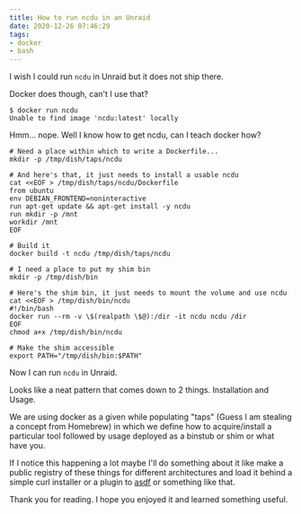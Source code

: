 ```yaml
---
title: How to run ncdu in an Unraid
date: 2020-12-26 07:46:29
tags:
- docker
- bash
---
```


I wish I could run `ncdu` in Unraid but it does not ship there.

Docker does though, can't I use that?

```
$ docker run ncdu
Unable to find image 'ncdu:latest' locally
```

Hmm... nope. Well I know how to get ncdu, can I teach docker how?

```
# Need a place within which to write a Dockerfile...
mkdir -p /tmp/dish/taps/ncdu

# And here's that, it just needs to install a usable ncdu
cat <<EOF > /tmp/dish/taps/ncdu/Dockerfile
from ubuntu
env DEBIAN_FRONTEND=noninteractive
run apt-get update && apt-get install -y ncdu
run mkdir -p /mnt
workdir /mnt
EOF

# Build it
docker build -t ncdu /tmp/dish/taps/ncdu

# I need a place to put my shim bin
mkdir -p /tmp/dish/bin

# Here's the shim bin, it just needs to mount the volume and use ncdu
cat <<EOF > /tmp/dish/bin/ncdu
#!/bin/bash
docker run --rm -v \$(realpath \$@):/dir -it ncdu ncdu /dir
EOF
chmod a+x /tmp/dish/bin/ncdu

# Make the shim accessible
export PATH="/tmp/dish/bin:$PATH"
```

Now I can run `ncdu` in Unraid.

Looks like a neat pattern that comes down to 2 things. Installation and Usage.

We are using docker as a given while populating "taps" (Guess I am stealing a concept from Homebrew) in which we define how to acquire/install a particular tool followed by usage deployed as a binstub or shim or what have you.

If I notice this happening a lot maybe I'll do something about it like make a public registry of these things for different architectures and load it behind a simple curl installer or a plugin to [asdf](https://github.com/asdf-vm/asdf) or something like that.

Thank you for reading. I hope you enjoyed it and learned something useful.
